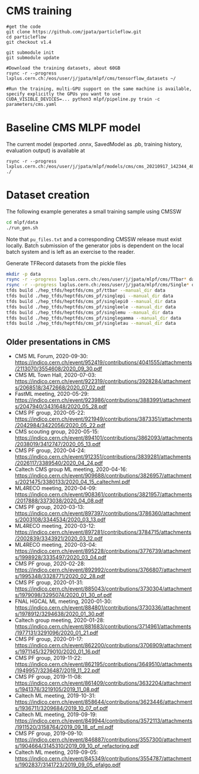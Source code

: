 # CMS training

```
#get the code
git clone https://github.com/jpata/particleflow.git
cd particleflow
git checkout v1.4

git submodule init
git submodule update

#Download the training datasets, about 60GB
rsync -r --progress lxplus.cern.ch:/eos/user/j/jpata/mlpf/cms/tensorflow_datasets ~/

#Run the training, multi-GPU support on the same machine is available, specify explicitly the GPUs you want to use
CUDA_VISIBLE_DEVICES=... python3 mlpf/pipeline.py train -c parameters/cms.yaml
```
# Baseline CMS MLPF model

The current model (exported .onnx, SavedModel as .pb, training history, evaluation output) is available at
```
rsync -r --progress lxplus.cern.ch:/eos/user/j/jpata/mlpf/models/cms/cms_20210917_142344_403761.gpu0.local.tar.xz ./
```

# Dataset creation

The following example generates a small training sample using CMSSW
```bash
cd mlpf/data
./run_gen.sh
```
Note that `pu_files.txt` and a corresponding CMSSW release must exist locally. Batch submission of the generator jobs is dependent on the local batch system and is left as an exercise to the reader.

Generate TFRecord datasets from the pickle files
```bash
mkdir -p data
rsync -r --progress lxplus.cern.ch:/eos/user/j/jpata/mlpf/cms/TTbar* data/
rsync -r --progress lxplus.cern.ch:/eos/user/j/jpata/mlpf/cms/Single* data/
tfds build ./hep_tfds/heptfds/cms_pf/ttbar --manual_dir data
tfds build ./hep_tfds/heptfds/cms_pf/singlepi --manual_dir data
tfds build ./hep_tfds/heptfds/cms_pf/singlepi0 --manual_dir data
tfds build ./hep_tfds/heptfds/cms_pf/singleele --manual_dir data
tfds build ./hep_tfds/heptfds/cms_pf/singlemu --manual_dir data
tfds build ./hep_tfds/heptfds/cms_pf/singlegamma --manual_dir data
tfds build ./hep_tfds/heptfds/cms_pf/singletau --manual_dir data
```

## Older presentations in CMS

- CMS ML Forum, 2020-09-30: https://indico.cern.ch/event/952419/contributions/4041555/attachments/2113070/3554608/2020_09_30.pdf
- CMS ML Town Hall, 2020-07-03: https://indico.cern.ch/event/922319/contributions/3928284/attachments/2068518/3472668/2020_07_02.pdf
- FastML meeting, 2020-05-29: https://indico.cern.ch/event/923986/contributions/3883991/attachments/2047940/3431648/2020_05_28.pdf
- CMS PF group, 2020-05-22: https://indico.cern.ch/event/921949/contributions/3873351/attachments/2042984/3422056/2020_05_22.pdf
- CMS scouting group, 2020-05-15: https://indico.cern.ch/event/894101/contributions/3862093/attachments/2038019/3412747/2020_05_13.pdf
- CMS PF group, 2020-04-24: https://indico.cern.ch/event/912351/contributions/3839281/attachments/2026117/3389540/2020_04_24.pdf
- Caltech CMS group ML meeting, 2020-04-16: https://indico.cern.ch/event/909688/contributions/3826957/attachments/2021475/3380133/2020_04_15_caltechml.pdf
- ML4RECO meeting, 2020-04-09: https://indico.cern.ch/event/908361/contributions/3821957/attachments/2017888/3373038/2020_04_08.pdf
- CMS PF group, 2020-03-13: https://indico.cern.ch/event/897397/contributions/3786360/attachments/2003108/3344534/2020_03_13.pdf
- ML4RECO meeting, 2020-03-12: https://indico.cern.ch/event/897281/contributions/3784715/attachments/2002839/3343921/2020_03_12.pdf
- ML4RECO meeting, 2020-03-04: https://indico.cern.ch/event/895228/contributions/3776739/attachments/1998928/3335497/2020_03_04.pdf
- CMS PF group, 2020-02-28: https://indico.cern.ch/event/892992/contributions/3766807/attachments/1995348/3328771/2020_02_28.pdf
- CMS PF group, 2020-01-31: https://indico.cern.ch/event/885043/contributions/3730304/attachments/1979098/3295074/2020_01_30_pf.pdf
- FNAL HGCAL ML meeting, 2020-01-30: https://indico.cern.ch/event/884801/contributions/3730336/attachments/1978912/3294638/2020_01_30.pdf
- Caltech group meeting, 2020-01-28: https://indico.cern.ch/event/881683/contributions/3714961/attachments/1977131/3291096/2020_01_21.pdf
- CMS PF group, 2020-01-17: https://indico.cern.ch/event/862200/contributions/3706909/attachments/1971145/3279010/2020_01_16.pdf
- CMS PF group, 2019-11-22: https://indico.cern.ch/event/862195/contributions/3649510/attachments/1949957/3236487/2019_11_22.pdf
- CMS PF group, 2019-11-08: https://indico.cern.ch/event/861409/contributions/3632204/attachments/1941376/3219105/2019_11_08.pdf
- Caltech ML meeting, 2019-10-31: https://indico.cern.ch/event/858644/contributions/3623446/attachments/1936711/3209684/2019_10_07_pf.pdf
- Caltech ML meeting, 2019-09-19: https://indico.cern.ch/event/849944/contributions/3572113/attachments/1911520/3158764/2019_09_18_pf_ml.pdf
- CMS PF group, 2019-09-10: https://indico.cern.ch/event/846887/contributions/3557300/attachments/1904664/3145310/2019_09_10_pf_refactoring.pdf
- Caltech ML meeting, 2019-09-05: https://indico.cern.ch/event/845349/contributions/3554787/attachments/1902837/3141723/2019_09_05_pfalgo.pdf
